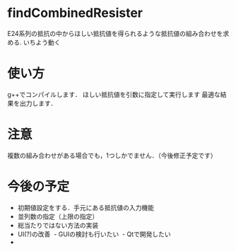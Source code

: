 # findCombinedResister
E24系列の抵抗の中からほしい抵抗値を得られるような抵抗値の組み合わせを求める.
いちよう動く


# 使い方
g++でコンパイルします．
ほしい抵抗値を引数に指定して実行します
最適な結果を出力します．

# 注意
複数の組み合わせがある場合でも，1つしかでません．（今後修正予定です）


# 今後の予定
- 初期値設定をする．手元にある抵抗値の入力機能
- 並列数の指定（上限の指定）
- 総当たりではない方法の実装
- UI(?)の改善
  - GUIの検討も行いたい
  - Qtで開発したい
- 
